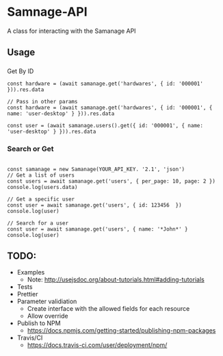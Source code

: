 # Samnage-API

A class for interacting with the Samanage API

## Usage

###
Get By ID

``` ecmascript 6
const hardware = (await samanage.get('hardwares', { id: '000001' })).res.data

// Pass in other params
const hardware = (await samanage.get('hardwares', { id: '000001', { name: 'user-desktop' } })).res.data

const user = (await samanage.users().get({ id: '000001', { name: 'user-desktop' } })).res.data
```

### Search or Get
``` ecmascript 6

const samanage = new Samanage(YOUR_API_KEY. '2.1', 'json')
// Get a list of users
const users = await samanage.get('users', { per_page: 10, page: 2 })
console.log(users.data)

// Get a specific user
const user = await samanage.get('users', { id: 123456  })
console.log(user)

// Search for a user
const user = await samanage.get('users', { name: '*John*' }
console.log(user)
```

## TODO:
- Examples
  - Note: http://usejsdoc.org/about-tutorials.html#adding-tutorials
- Tests
- Prettier
- Parameter validiation
  - Create interface with the allowed fields for each resource
  - Allow override
- Publish to NPM
  - https://docs.npmjs.com/getting-started/publishing-npm-packages
- Travis/CI
  - https://docs.travis-ci.com/user/deployment/npm/